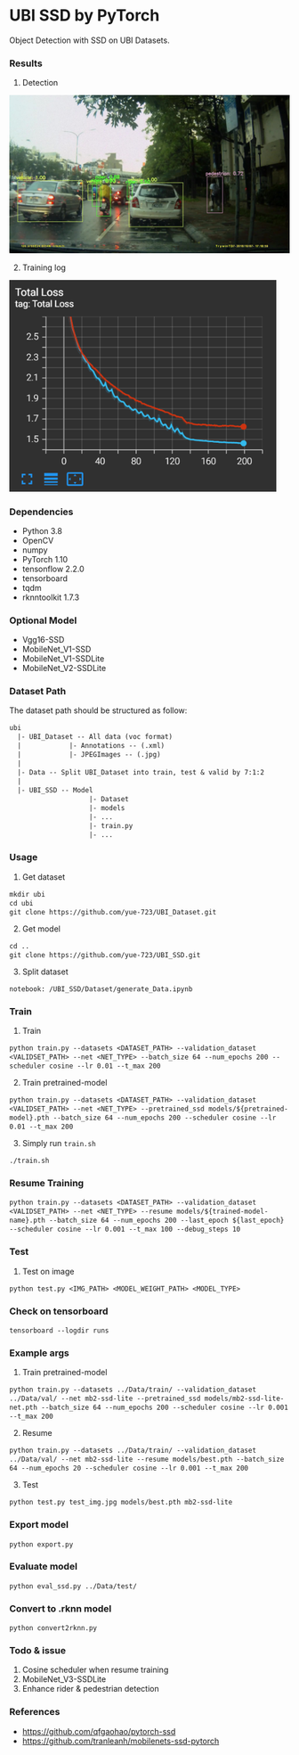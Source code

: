 # UBI SSD by PyTorch

Object Detection with SSD on UBI Datasets.

### Results
1. Detection

<img src="assets/test_img.jpg" width="960">

2. Training log

<img src="assets/train_log.png" width="480">

### Dependencies
- Python 3.8
- OpenCV
- numpy
- PyTorch 1.10
- tensonflow 2.2.0
- tensorboard
- tqdm
- rknntoolkit 1.7.3

### Optional Model
- Vgg16-SSD
- MobileNet_V1-SSD
- MobileNet_V1-SSDLite
- MobileNet_V2-SSDLite

### Dataset Path
The dataset path should be structured as follow:
```
ubi
  |- UBI_Dataset -- All data (voc format)
  |            |- Annotations -- (.xml)
  |            |- JPEGImages -- (.jpg)
  |
  |- Data -- Split UBI_Dataset into train, test & valid by 7:1:2
  |
  |- UBI_SSD -- Model
                    |- Dataset
                    |- models
                    |- ...
                    |- train.py
                    |- ...
```

### Usage
1. Get dataset
```bashrc
mkdir ubi
cd ubi
git clone https://github.com/yue-723/UBI_Dataset.git
```
2. Get model
```bashrc
cd ..
git clone https://github.com/yue-723/UBI_SSD.git
```
3. Split dataset
```
notebook: /UBI_SSD/Dataset/generate_Data.ipynb
```

### Train
1. Train
```bashrc
python train.py --datasets <DATASET_PATH> --validation_dataset <VALIDSET_PATH> --net <NET_TYPE> --batch_size 64 --num_epochs 200 --scheduler cosine --lr 0.01 --t_max 200
```
2. Train pretrained-model
```bashrc
python train.py --datasets <DATASET_PATH> --validation_dataset <VALIDSET_PATH> --net <NET_TYPE> --pretrained_ssd models/${pretrained-model}.pth --batch_size 64 --num_epochs 200 --scheduler cosine --lr 0.01 --t_max 200
```
3. Simply run `train.sh`
```bashrc
./train.sh
```
### Resume Training
```bashrc
python train.py --datasets <DATASET_PATH> --validation_dataset <VALIDSET_PATH> --net <NET_TYPE> --resume models/${trained-model-name}.pth --batch_size 64 --num_epochs 200 --last_epoch ${last_epoch} --scheduler cosine --lr 0.001 --t_max 100 --debug_steps 10
```

### Test
1. Test on image
```bashrc
python test.py <IMG_PATH> <MODEL_WEIGHT_PATH> <MODEL_TYPE>
```

### Check on tensorboard
```bashrc
tensorboard --logdir runs
```

### Example args

1. Train pretrained-model
```bashrc
python train.py --datasets ../Data/train/ --validation_dataset ../Data/val/ --net mb2-ssd-lite --pretrained_ssd models/mb2-ssd-lite-net.pth --batch_size 64 --num_epochs 200 --scheduler cosine --lr 0.001 --t_max 200
```
2. Resume
```bashrc
python train.py --datasets ../Data/train/ --validation_dataset ../Data/val/ --net mb2-ssd-lite --resume models/best.pth --batch_size 64 --num_epochs 20 --scheduler cosine --lr 0.001 --t_max 200
```
3. Test
```bashrc
python test.py test_img.jpg models/best.pth mb2-ssd-lite
```

### Export model
```bashrc
python export.py
```
### Evaluate model
```bashrc
python eval_ssd.py ../Data/test/
```
### Convert to .rknn model
```bashrc
python convert2rknn.py
```
### Todo & issue
1. Cosine scheduler when resume training
2. MobileNet_V3-SSDLite
3. Enhance rider & pedestrian detection

### References
- https://github.com/qfgaohao/pytorch-ssd
- https://github.com/tranleanh/mobilenets-ssd-pytorch
